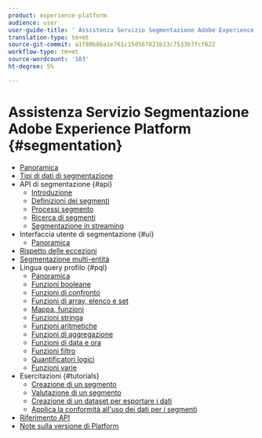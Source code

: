 ```yaml
---
product: experience-platform
audience: user
user-guide-title: ' Assistenza Servizio Segmentazione Adobe Experience Platform'
translation-type: tm+mt
source-git-commit: a1f80b86a1e761c15d567821b13c7533b7fcf622
workflow-type: tm+mt
source-wordcount: '103'
ht-degree: 5%

---
```



#  Assistenza Servizio Segmentazione Adobe Experience Platform {#segmentation}

- [Panoramica](home.md)
- [Tipi di dati di segmentazione](data-types.md)
- API di segmentazione {#api}
   - [Introduzione](api/getting-started.md)
   - [Definizioni dei segmenti](api/segment-definitions.md)
   - [Processi segmento](api/segment-jobs.md)
   - [Ricerca di segmenti](api/segment-search.md)
   - [Segmentazione in streaming](api/streaming-segmentation.md)
- Interfaccia utente di segmentazione {#ui}
   - [Panoramica](ui/overview.md)
- [Rispetto delle eccezioni](honoring-opt-outs.md)
- [Segmentazione multi-entità](multi-entity-segmentation.md)
- Lingua query profilo {#pql}
   - [Panoramica](pql/overview.md)
   - [Funzioni booleane](pql/boolean-functions.md)
   - [Funzioni di confronto](pql/comparison-functions.md)
   - [Funzioni di array, elenco e set](pql/array-functions.md)
   - [Mappa, funzioni](pql/map-functions.md)
   - [Funzioni stringa](pql/string-functions.md)
   - [Funzioni aritmetiche](pql/arithmetic-functions.md)
   - [Funzioni di aggregazione](pql/aggregation-functions.md)
   - [Funzioni di data e ora](pql/datetime-functions.md)
   - [Funzioni filtro](pql/filter-functions.md)
   - [Quantificatori logici](pql/logical-quantifiers.md)
   - [Funzioni varie](pql/misc-functions.md)
- Esercitazioni {#tutorials}
   - [Creazione di un segmento](tutorials/create-a-segment.md)
   - [Valutazione di un segmento](tutorials/evaluate-a-segment.md)
   - [Creazione di un dataset per esportare i dati](tutorials/create-dataset-export-segment.md)
   - [Applica la conformità all&#39;uso dei dati per i segmenti](tutorials/governance.md)
- [Riferimento API](https://www.adobe.io/apis/experienceplatform/home/api-reference.html#!acpdr/swagger-specs/segmentation.yaml)
- [Note sulla versione di Platform](https://www.adobe.com/go/platform-release-notes-en)